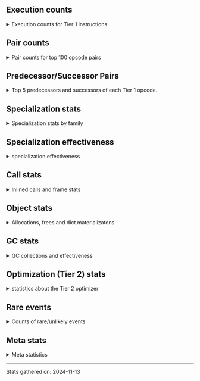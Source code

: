 ## Execution counts

<details>
<summary> Execution counts for Tier 1 instructions. </summary>


The "miss ratio" column shows the percentage of times the instruction
executed that it deoptimized. When this happens, the base unspecialized
instruction is not counted.

<table>
<thead>
<tr>
<th align="left">Name</th>
<th align="right">Base Count</th>
<th align="right">Head Count</th>
<th align="right">Change</th>
</tr>
</thead>
<tbody>
<tr>
<td align="left">JUMP_BACKWARD</td>
<td align="right">960</td>
<td align="right">3,404,800</td>
<td align="right">354,566.7%</td>
</tr>
<tr>
<td align="left">FOR_ITER_RANGE</td>
<td align="right">540</td>
<td align="right">1,212,660</td>
<td align="right">224,466.7%</td>
</tr>
<tr>
<td align="left">BINARY_SUBSCR_TUPLE_INT</td>
<td align="right">259,040</td>
<td align="right">5,878,480</td>
<td align="right">2,169.3%</td>
</tr>
<tr>
<td align="left">STORE_ATTR_INSTANCE_VALUE</td>
<td align="right">8,688,400</td>
<td align="right">90,217,700</td>
<td align="right">938.4%</td>
</tr>
<tr>
<td align="left">LOAD_FAST_LOAD_FAST</td>
<td align="right">42,354,640</td>
<td align="right">130,777,740</td>
<td align="right">208.8%</td>
</tr>
<tr>
<td align="left">FOR_ITER_LIST</td>
<td align="right">1,563,500</td>
<td align="right">4,394,080</td>
<td align="right">181.0%</td>
</tr>
<tr>
<td align="left">UNPACK_SEQUENCE_TWO_TUPLE</td>
<td align="right">923,580</td>
<td align="right">1,741,820</td>
<td align="right">88.6%</td>
</tr>
<tr>
<td align="left">POP_JUMP_IF_NONE</td>
<td align="right">17,880</td>
<td align="right">3,680</td>
<td align="right">-79.4%</td>
</tr>
<tr>
<td align="left">LOAD_CONST_IMMORTAL</td>
<td align="right">35,068,580</td>
<td align="right">62,855,640</td>
<td align="right">79.2%</td>
</tr>
<tr>
<td align="left">STORE_FAST_STORE_FAST</td>
<td align="right">1,243,560</td>
<td align="right">2,061,800</td>
<td align="right">65.8%</td>
</tr>
<tr>
<td align="left">RESUME_CHECK</td>
<td align="right">55,912,380</td>
<td align="right">85,841,440</td>
<td align="right">53.5%</td>
</tr>
<tr>
<td align="left">ENTER_EXECUTOR</td>
<td align="right">60,647,060</td>
<td align="right">31,580,880</td>
<td align="right">-47.9%</td>
</tr>
<tr>
<td align="left">LOAD_ATTR_MODULE</td>
<td align="right">820,000</td>
<td align="right">1,119,500</td>
<td align="right">36.5%</td>
</tr>
<tr>
<td align="left">BINARY_OP_ADD_FLOAT</td>
<td align="right">7,661,980</td>
<td align="right">10,424,660</td>
<td align="right">36.1%</td>
</tr>
<tr>
<td align="left">STORE_SUBSCR</td>
<td align="right">1,800,480</td>
<td align="right">2,400,560</td>
<td align="right">33.3%</td>
</tr>
<tr>
<td align="left">LOAD_SMALL_INT</td>
<td align="right">25,568,660</td>
<td align="right">33,295,120</td>
<td align="right">30.2%</td>
</tr>
<tr>
<td align="left">GET_ITER</td>
<td align="right">2,479,680</td>
<td align="right">3,117,960</td>
<td align="right">25.7%</td>
</tr>
<tr>
<td align="left">PUSH_NULL</td>
<td align="right">1,420,180</td>
<td align="right">1,719,680</td>
<td align="right">21.1%</td>
</tr>
<tr>
<td align="left">BINARY_OP_ADD_INT</td>
<td align="right">3,178,800</td>
<td align="right">3,778,740</td>
<td align="right">18.9%</td>
</tr>
<tr>
<td align="left">LOAD_CONST</td>
<td align="right">2,254,020</td>
<td align="right">2,553,800</td>
<td align="right">13.3%</td>
</tr>
<tr>
<td align="left">BUILD_TUPLE</td>
<td align="right">7,370,460</td>
<td align="right">8,288,160</td>
<td align="right">12.5%</td>
</tr>
<tr>
<td align="left">BINARY_OP</td>
<td align="right">40,033,200</td>
<td align="right">44,802,300</td>
<td align="right">11.9%</td>
</tr>
<tr>
<td align="left">BINARY_OP_MULTIPLY_INT</td>
<td align="right">6,232,560</td>
<td align="right">6,832,300</td>
<td align="right">9.6%</td>
</tr>
<tr>
<td align="left">CALL_BUILTIN_FAST_WITH_KEYWORDS</td>
<td align="right">3,612,780</td>
<td align="right">3,919,980</td>
<td align="right">8.5%</td>
</tr>
<tr>
<td align="left">LOAD_ATTR_METHOD_WITH_VALUES</td>
<td align="right">43,604,800</td>
<td align="right">46,538,760</td>
<td align="right">6.7%</td>
</tr>
<tr>
<td align="left">LOAD_GLOBAL_MODULE</td>
<td align="right">30,385,940</td>
<td align="right">32,428,800</td>
<td align="right">6.7%</td>
</tr>
<tr>
<td align="left">STORE_FAST</td>
<td align="right">43,117,320</td>
<td align="right">45,462,160</td>
<td align="right">5.4%</td>
</tr>
<tr>
<td align="left">CALL_ALLOC_AND_ENTER_INIT</td>
<td align="right">27,834,360</td>
<td align="right">29,250,000</td>
<td align="right">5.1%</td>
</tr>
<tr>
<td align="left">LOAD_GLOBAL_BUILTIN</td>
<td align="right">6,801,600</td>
<td align="right">7,114,740</td>
<td align="right">4.6%</td>
</tr>
<tr>
<td align="left">BINARY_OP_MULTIPLY_FLOAT</td>
<td align="right">46,359,720</td>
<td align="right">48,192,260</td>
<td align="right">4.0%</td>
</tr>
<tr>
<td align="left">LOAD_FAST</td>
<td align="right">269,833,220</td>
<td align="right">280,247,420</td>
<td align="right">3.9%</td>
</tr>
<tr>
<td align="left">CALL_PY_EXACT_ARGS</td>
<td align="right">55,424,900</td>
<td align="right">57,545,480</td>
<td align="right">3.8%</td>
</tr>
<tr>
<td align="left">POP_JUMP_IF_NOT_NONE</td>
<td align="right">5,886,240</td>
<td align="right">5,996,960</td>
<td align="right">1.9%</td>
</tr>
<tr>
<td align="left">COMPARE_OP_FLOAT</td>
<td align="right">859,880</td>
<td align="right">875,220</td>
<td align="right">1.8%</td>
</tr>
<tr>
<td align="left">POP_TOP</td>
<td align="right">1,526,260</td>
<td align="right">1,499,140</td>
<td align="right">-1.8%</td>
</tr>
<tr>
<td align="left">LOAD_ATTR_INSTANCE_VALUE</td>
<td align="right">191,959,080</td>
<td align="right">195,300,440</td>
<td align="right">1.7%</td>
</tr>
<tr>
<td align="left">UNARY_NEGATIVE</td>
<td align="right">1,551,060</td>
<td align="right">1,571,440</td>
<td align="right">1.3%</td>
</tr>
<tr>
<td align="left">BINARY_OP_SUBTRACT_FLOAT</td>
<td align="right">50,259,060</td>
<td align="right">50,859,000</td>
<td align="right">1.2%</td>
</tr>
<tr>
<td align="left">POP_JUMP_IF_TRUE</td>
<td align="right">2,114,060</td>
<td align="right">2,129,400</td>
<td align="right">0.7%</td>
</tr>
<tr>
<td align="left">CALL_BUILTIN_CLASS</td>
<td align="right">2,494,560</td>
<td align="right">2,500,500</td>
<td align="right">0.2%</td>
</tr>
<tr>
<td align="left">RETURN_VALUE</td>
<td align="right">174,819,360</td>
<td align="right">174,819,220</td>
<td align="right">-0.0%</td>
</tr>
<tr>
<td align="left">EXIT_INIT_CHECK</td>
<td align="right">33,388,200</td>
<td align="right">33,388,200</td>
<td align="right">0.0%</td>
</tr>
<tr>
<td align="left">POP_JUMP_IF_FALSE</td>
<td align="right">32,280,840</td>
<td align="right">32,280,840</td>
<td align="right">0.0%</td>
</tr>
<tr>
<td align="left">INTERPRETER_EXIT</td>
<td align="right">19,112,340</td>
<td align="right">19,112,340</td>
<td align="right">0.0%</td>
</tr>
<tr>
<td align="left">TO_BOOL_BOOL</td>
<td align="right">18,511,920</td>
<td align="right">18,511,920</td>
<td align="right">0.0%</td>
</tr>
<tr>
<td align="left">COMPARE_OP</td>
<td align="right">12,344,560</td>
<td align="right">12,344,560</td>
<td align="right">0.0%</td>
</tr>
<tr>
<td align="left">CALL_BUILTIN_O</td>
<td align="right">7,703,580</td>
<td align="right">7,703,580</td>
<td align="right">0.0%</td>
</tr>
<tr>
<td align="left">LIST_APPEND</td>
<td align="right">7,327,200</td>
<td align="right">7,327,200</td>
<td align="right">0.0%</td>
</tr>
<tr>
<td align="left">BINARY_OP_SUBTRACT_INT</td>
<td align="right">4,877,700</td>
<td align="right">4,877,700</td>
<td align="right">0.0%</td>
</tr>
<tr>
<td align="left">BUILD_LIST</td>
<td align="right">1,836,120</td>
<td align="right">1,836,120</td>
<td align="right">0.0%</td>
</tr>
<tr>
<td align="left">LOAD_FAST_AND_CLEAR</td>
<td align="right">1,831,800</td>
<td align="right">1,831,800</td>
<td align="right">0.0%</td>
</tr>
<tr>
<td align="left">SWAP</td>
<td align="right">1,831,800</td>
<td align="right">1,831,800</td>
<td align="right">0.0%</td>
</tr>
<tr>
<td align="left">TO_BOOL</td>
<td align="right">1,530,540</td>
<td align="right">1,530,540</td>
<td align="right">0.0%</td>
</tr>
<tr>
<td align="left">NOP</td>
<td align="right">1,511,880</td>
<td align="right">1,511,880</td>
<td align="right">0.0%</td>
</tr>
<tr>
<td align="left">COMPARE_OP_INT</td>
<td align="right">919,980</td>
<td align="right">919,980</td>
<td align="right">0.0%</td>
</tr>
<tr>
<td align="left">LOAD_ATTR</td>
<td align="right">832,680</td>
<td align="right">832,680</td>
<td align="right">0.0%</td>
</tr>
<tr>
<td align="left">LOAD_ATTR_METHOD_NO_DICT</td>
<td align="right">616,440</td>
<td align="right">616,440</td>
<td align="right">0.0%</td>
</tr>
<tr>
<td align="left">CALL_LIST_APPEND</td>
<td align="right">614,760</td>
<td align="right">614,760</td>
<td align="right">0.0%</td>
</tr>
<tr>
<td align="left">CALL_FUNCTION_EX</td>
<td align="right">600,180</td>
<td align="right">600,180</td>
<td align="right">0.0%</td>
</tr>
<tr>
<td align="left">CALL_INTRINSIC_1</td>
<td align="right">600,060</td>
<td align="right">600,060</td>
<td align="right">0.0%</td>
</tr>
<tr>
<td align="left">LIST_EXTEND</td>
<td align="right">600,060</td>
<td align="right">600,060</td>
<td align="right">0.0%</td>
</tr>
<tr>
<td align="left">UNPACK_SEQUENCE_TUPLE</td>
<td align="right">319,980</td>
<td align="right">319,980</td>
<td align="right">0.0%</td>
</tr>
<tr>
<td align="left">TO_BOOL_INT</td>
<td align="right">231,420</td>
<td align="right">231,420</td>
<td align="right">0.0%</td>
</tr>
<tr>
<td align="left">CALL_METHOD_DESCRIPTOR_FAST</td>
<td align="right">1,560</td>
<td align="right">1,560</td>
<td align="right">0.0%</td>
</tr>
<tr>
<td align="left">CALL</td>
<td align="right">860</td>
<td align="right">860</td>
<td align="right">0.0%</td>
</tr>
<tr>
<td align="left">LOAD_GLOBAL</td>
<td align="right">580</td>
<td align="right">580</td>
<td align="right">0.0%</td>
</tr>
<tr>
<td align="left">CALL_KW_NON_PY</td>
<td align="right">420</td>
<td align="right">420</td>
<td align="right">0.0%</td>
</tr>
<tr>
<td align="left">CALL_NON_PY_GENERAL</td>
<td align="right">420</td>
<td align="right">420</td>
<td align="right">0.0%</td>
</tr>
<tr>
<td align="left">STORE_ATTR</td>
<td align="right">280</td>
<td align="right">280</td>
<td align="right">0.0%</td>
</tr>
<tr>
<td align="left">EXTENDED_ARG</td>
<td align="right">180</td>
<td align="right">180</td>
<td align="right">0.0%</td>
</tr>
<tr>
<td align="left">LOAD_DEREF</td>
<td align="right">120</td>
<td align="right">120</td>
<td align="right">0.0%</td>
</tr>
<tr>
<td align="left">MAKE_FUNCTION</td>
<td align="right">60</td>
<td align="right">60</td>
<td align="right">0.0%</td>
</tr>
<tr>
<td align="left">BUILD_MAP</td>
<td align="right">60</td>
<td align="right">60</td>
<td align="right">0.0%</td>
</tr>
<tr>
<td align="left">COPY_FREE_VARS</td>
<td align="right">60</td>
<td align="right">60</td>
<td align="right">0.0%</td>
</tr>
<tr>
<td align="left">DICT_MERGE</td>
<td align="right">60</td>
<td align="right">60</td>
<td align="right">0.0%</td>
</tr>
<tr>
<td align="left">FOR_ITER</td>
<td align="right">60</td>
<td align="right">60</td>
<td align="right">0.0%</td>
</tr>
<tr>
<td align="left">IS_OP</td>
<td align="right">60</td>
<td align="right">60</td>
<td align="right">0.0%</td>
</tr>
<tr>
<td align="left">JUMP_FORWARD</td>
<td align="right">60</td>
<td align="right">60</td>
<td align="right">0.0%</td>
</tr>
<tr>
<td align="left">MAKE_CELL</td>
<td align="right">60</td>
<td align="right">60</td>
<td align="right">0.0%</td>
</tr>
<tr>
<td align="left">SET_FUNCTION_ATTRIBUTE</td>
<td align="right">60</td>
<td align="right">60</td>
<td align="right">0.0%</td>
</tr>
<tr>
<td align="left">STORE_DEREF</td>
<td align="right">60</td>
<td align="right">60</td>
<td align="right">0.0%</td>
</tr>
<tr>
<td align="left">CALL_METHOD_DESCRIPTOR_NOARGS</td>
<td align="right">60</td>
<td align="right">60</td>
<td align="right">0.0%</td>
</tr>
<tr>
<td align="left">CALL_METHOD_DESCRIPTOR_O</td>
<td align="right">60</td>
<td align="right">60</td>
<td align="right">0.0%</td>
</tr>
<tr>
<td align="left">CALL_PY_GENERAL</td>
<td align="right">60</td>
<td align="right">60</td>
<td align="right">0.0%</td>
</tr>
<tr>
<td align="left">LOAD_ATTR_CLASS</td>
<td align="right">60</td>
<td align="right">60</td>
<td align="right">0.0%</td>
</tr>
<tr>
<td align="left">TO_BOOL_NONE</td>
<td align="right">60</td>
<td align="right">60</td>
<td align="right">0.0%</td>
</tr>
<tr>
<td align="left">BINARY_SUBSCR</td>
<td align="right">20</td>
<td align="right">20</td>
<td align="right">0.0%</td>
</tr>
<tr>
<td align="left">CALL_KW</td>
<td align="right">20</td>
<td align="right">20</td>
<td align="right">0.0%</td>
</tr>
<tr>
<td align="left">UNPACK_SEQUENCE</td>
<td align="right">20</td>
<td align="right">20</td>
<td align="right">0.0%</td>
</tr>
</tbody>
</table>


</details>

## Pair counts

<details>
<summary> Pair counts for top 100 opcode pairs </summary>


Pairs of specialized operations that deoptimize and are then followed by
the corresponding unspecialized instruction are not counted as pairs.

Not included in comparative output.


</details>

## Predecessor/Successor Pairs

<details>
<summary> Top 5 predecessors and successors of each Tier 1 opcode. </summary>


This does not include the unspecialized instructions that occur after a
specialized instruction deoptimizes.

Not included in comparative output.


</details>

## Specialization stats

<details>
<summary> Specialization stats by family </summary>

### BINARY_OP

<details>
<summary> specialization stats for BINARY_OP family </summary>

<table>
<thead>
<tr>
<th align="left">Kind</th>
<th align="right">Base Count</th>
<th align="right">Base Ratio</th>
<th align="right">Head Count</th>
<th align="right">Head Ratio</th>
<th align="right">Change</th>
</tr>
</thead>
<tbody>
<tr>
<td align="left">
deferred
<details>
<summary>ⓘ</summary>

Lists the number of "deferred" (i.e. not specialized) instructions executed.
</details>
</td>
<td align="right">39,375,180</td>
<td align="right">13.0%</td>
<td align="right">44,124,620</td>
<td align="right">14.4%</td>
<td align="right">12.1%</td>
</tr>
<tr>
<td align="left">
miss
<details>
<summary>ⓘ</summary>

Specialized instructions that deopt.
</details>
</td>
<td align="right">21,870,520</td>
<td align="right">7.2%</td>
<td align="right">22,811,180</td>
<td align="right">7.5%</td>
<td align="right">4.3%</td>
</tr>
<tr>
<td align="left">
hit
<details>
<summary>ⓘ</summary>

Specialized instructions that complete.
</details>
</td>
<td align="right">241,900,760</td>
<td align="right">79.6%</td>
<td align="right">238,312,820</td>
<td align="right">77.9%</td>
<td align="right">-1.5%</td>
</tr>
</tbody>
</table>

<table>
<thead>
<tr>
<th align="left">Success</th>
<th align="right">Base Count</th>
<th align="right">Base Ratio</th>
<th align="right">Head Count</th>
<th align="right">Head Ratio</th>
<th align="right">Change</th>
</tr>
</thead>
<tbody>
<tr>
<td align="left">Failure</td>
<td align="right">657,860</td>
<td align="right">100.0%</td>
<td align="right">677,520</td>
<td align="right">100.0%</td>
<td align="right">3.0%</td>
</tr>
<tr>
<td align="left">Success</td>
<td align="right">0</td>
<td align="right">0.0%</td>
<td align="right">0</td>
<td align="right">0.0%</td>
<td align="right"></td>
</tr>
</tbody>
</table>

<table>
<thead>
<tr>
<th align="left">Failure kind</th>
<th align="right">Base Count</th>
<th align="right">Base Ratio</th>
<th align="right">Head Count</th>
<th align="right">Head Ratio</th>
<th align="right">Change</th>
</tr>
</thead>
<tbody>
<tr>
<td align="left">add different types</td>
<td align="right">31,480</td>
<td align="right">4.8%</td>
<td align="right">47,980</td>
<td align="right">7.1%</td>
<td align="right">52.4%</td>
</tr>
<tr>
<td align="left">subtract other</td>
<td align="right">1,600</td>
<td align="right">0.2%</td>
<td align="right">1,840</td>
<td align="right">0.3%</td>
<td align="right">15.0%</td>
</tr>
<tr>
<td align="left">multiply different types</td>
<td align="right">45,900</td>
<td align="right">7.0%</td>
<td align="right">48,820</td>
<td align="right">7.2%</td>
<td align="right">6.4%</td>
</tr>
<tr>
<td align="left">subtract different types</td>
<td align="right">576,380</td>
<td align="right">87.6%</td>
<td align="right">576,380</td>
<td align="right">85.1%</td>
<td align="right">0.0%</td>
</tr>
<tr>
<td align="left">true divide float</td>
<td align="right">1,640</td>
<td align="right">0.2%</td>
<td align="right">1,640</td>
<td align="right">0.2%</td>
<td align="right">0.0%</td>
</tr>
<tr>
<td align="left">true divide different types</td>
<td align="right">520</td>
<td align="right">0.1%</td>
<td align="right">520</td>
<td align="right">0.1%</td>
<td align="right">0.0%</td>
</tr>
<tr>
<td align="left">add other</td>
<td align="right">280</td>
<td align="right">0.0%</td>
<td align="right">280</td>
<td align="right">0.0%</td>
<td align="right">0.0%</td>
</tr>
<tr>
<td align="left">remainder</td>
<td align="right">60</td>
<td align="right">0.0%</td>
<td align="right">60</td>
<td align="right">0.0%</td>
<td align="right">0.0%</td>
</tr>
</tbody>
</table>


</details>

### BINARY_SUBSCR

<details>
<summary> specialization stats for BINARY_SUBSCR family </summary>

<table>
<thead>
<tr>
<th align="left">Kind</th>
<th align="right">Base Count</th>
<th align="right">Base Ratio</th>
<th align="right">Head Count</th>
<th align="right">Head Ratio</th>
<th align="right">Change</th>
</tr>
</thead>
<tbody>
<tr>
<td align="left">
hit
<details>
<summary>ⓘ</summary>

Specialized instructions that complete.
</details>
</td>
<td align="right">13,105,260</td>
<td align="right">100.0%</td>
<td align="right">13,105,260</td>
<td align="right">100.0%</td>
<td align="right">0.0%</td>
</tr>
</tbody>
</table>

<table>
<thead>
<tr>
<th align="left">Success</th>
<th align="right">Base Count</th>
<th align="right">Base Ratio</th>
<th align="right">Head Count</th>
<th align="right">Head Ratio</th>
<th align="right">Change</th>
</tr>
</thead>
<tbody>
<tr>
<td align="left">Success</td>
<td align="right">20</td>
<td align="right">100.0%</td>
<td align="right">20</td>
<td align="right">100.0%</td>
<td align="right">0.0%</td>
</tr>
<tr>
<td align="left">Failure</td>
<td align="right">0</td>
<td align="right">0.0%</td>
<td align="right">0</td>
<td align="right">0.0%</td>
<td align="right"></td>
</tr>
</tbody>
</table>


</details>

### CALL

<details>
<summary> specialization stats for CALL family </summary>

<table>
<thead>
<tr>
<th align="left">Kind</th>
<th align="right">Base Count</th>
<th align="right">Base Ratio</th>
<th align="right">Head Count</th>
<th align="right">Head Ratio</th>
<th align="right">Change</th>
</tr>
</thead>
<tbody>
<tr>
<td align="left">
miss
<details>
<summary>ⓘ</summary>

Specialized instructions that deopt.
</details>
</td>
<td align="right">1,277,560</td>
<td align="right">0.8%</td>
<td align="right">1,277,580</td>
<td align="right">0.8%</td>
<td align="right">0.0%</td>
</tr>
<tr>
<td align="left">
hit
<details>
<summary>ⓘ</summary>

Specialized instructions that complete.
</details>
</td>
<td align="right">166,397,420</td>
<td align="right">99.2%</td>
<td align="right">166,397,400</td>
<td align="right">99.2%</td>
<td align="right">-0.0%</td>
</tr>
</tbody>
</table>

<table>
<thead>
<tr>
<th align="left">Success</th>
<th align="right">Base Count</th>
<th align="right">Base Ratio</th>
<th align="right">Head Count</th>
<th align="right">Head Ratio</th>
<th align="right">Change</th>
</tr>
</thead>
<tbody>
<tr>
<td align="left">Success</td>
<td align="right">25,000</td>
<td align="right">100.0%</td>
<td align="right">25,000</td>
<td align="right">100.0%</td>
<td align="right">0.0%</td>
</tr>
<tr>
<td align="left">Failure</td>
<td align="right">0</td>
<td align="right">0.0%</td>
<td align="right">0</td>
<td align="right">0.0%</td>
<td align="right"></td>
</tr>
</tbody>
</table>

<table>
<thead>
<tr>
<th align="left">Failure kind</th>
<th align="right">Base Count</th>
<th align="right">Base Ratio</th>
<th align="right">Head Count</th>
<th align="right">Head Ratio</th>
<th align="right">Change</th>
</tr>
</thead>
<tbody>
<tr>
<td align="left">init not simple</td>
<td align="right">20</td>
<td align="right">20 / 0 !!</td>
<td align="right">20</td>
<td align="right">20 / 0 !!</td>
<td align="right">0.0%</td>
</tr>
</tbody>
</table>


</details>

### CALL_KW

<details>
<summary> specialization stats for CALL_KW family </summary>


</details>

### COMPARE_OP

<details>
<summary> specialization stats for COMPARE_OP family </summary>

<table>
<thead>
<tr>
<th align="left">Kind</th>
<th align="right">Base Count</th>
<th align="right">Base Ratio</th>
<th align="right">Head Count</th>
<th align="right">Head Ratio</th>
<th align="right">Change</th>
</tr>
</thead>
<tbody>
<tr>
<td align="left">
deferred
<details>
<summary>ⓘ</summary>

Lists the number of "deferred" (i.e. not specialized) instructions executed.
</details>
</td>
<td align="right">12,341,520</td>
<td align="right">81.0%</td>
<td align="right">12,341,520</td>
<td align="right">81.0%</td>
<td align="right">0.0%</td>
</tr>
<tr>
<td align="left">
hit
<details>
<summary>ⓘ</summary>

Specialized instructions that complete.
</details>
</td>
<td align="right">2,884,440</td>
<td align="right">18.9%</td>
<td align="right">2,884,440</td>
<td align="right">18.9%</td>
<td align="right">0.0%</td>
</tr>
</tbody>
</table>

<table>
<thead>
<tr>
<th align="left">Success</th>
<th align="right">Base Count</th>
<th align="right">Base Ratio</th>
<th align="right">Head Count</th>
<th align="right">Head Ratio</th>
<th align="right">Change</th>
</tr>
</thead>
<tbody>
<tr>
<td align="left">Success</td>
<td align="right">0</td>
<td align="right">0.0%</td>
<td align="right">0</td>
<td align="right">0.0%</td>
<td align="right"></td>
</tr>
<tr>
<td align="left">Failure</td>
<td align="right">3,040</td>
<td align="right">100.0%</td>
<td align="right">3,040</td>
<td align="right">100.0%</td>
<td align="right">0.0%</td>
</tr>
</tbody>
</table>

<table>
<thead>
<tr>
<th align="left">Failure kind</th>
<th align="right">Base Count</th>
<th align="right">Base Ratio</th>
<th align="right">Head Count</th>
<th align="right">Head Ratio</th>
<th align="right">Change</th>
</tr>
</thead>
<tbody>
<tr>
<td align="left">float long</td>
<td align="right">3,040</td>
<td align="right">100.0%</td>
<td align="right">3,040</td>
<td align="right">100.0%</td>
<td align="right">0.0%</td>
</tr>
</tbody>
</table>


</details>

### FOR_ITER

<details>
<summary> specialization stats for FOR_ITER family </summary>

<table>
<thead>
<tr>
<th align="left">Kind</th>
<th align="right">Base Count</th>
<th align="right">Base Ratio</th>
<th align="right">Head Count</th>
<th align="right">Head Ratio</th>
<th align="right">Change</th>
</tr>
</thead>
<tbody>
<tr>
<td align="left">
hit
<details>
<summary>ⓘ</summary>

Specialized instructions that complete.
</details>
</td>
<td align="right">1,564,040</td>
<td align="right">100.0%</td>
<td align="right">5,606,740</td>
<td align="right">100.0%</td>
<td align="right">258.5%</td>
</tr>
<tr>
<td align="left">
deferred
<details>
<summary>ⓘ</summary>

Lists the number of "deferred" (i.e. not specialized) instructions executed.
</details>
</td>
<td align="right">60</td>
<td align="right">0.0%</td>
<td align="right">60</td>
<td align="right">0.0%</td>
<td align="right">0.0%</td>
</tr>
</tbody>
</table>


</details>

### LOAD_ATTR

<details>
<summary> specialization stats for LOAD_ATTR family </summary>

<table>
<thead>
<tr>
<th align="left">Kind</th>
<th align="right">Base Count</th>
<th align="right">Base Ratio</th>
<th align="right">Head Count</th>
<th align="right">Head Ratio</th>
<th align="right">Change</th>
</tr>
</thead>
<tbody>
<tr>
<td align="left">
miss
<details>
<summary>ⓘ</summary>

Specialized instructions that deopt.
</details>
</td>
<td align="right">778,380</td>
<td align="right">0.2%</td>
<td align="right">882,400</td>
<td align="right">0.2%</td>
<td align="right">13.4%</td>
</tr>
<tr>
<td align="left">
hit
<details>
<summary>ⓘ</summary>

Specialized instructions that complete.
</details>
</td>
<td align="right">510,677,540</td>
<td align="right">99.7%</td>
<td align="right">510,874,980</td>
<td align="right">99.7%</td>
<td align="right">0.0%</td>
</tr>
<tr>
<td align="left">
deferred
<details>
<summary>ⓘ</summary>

Lists the number of "deferred" (i.e. not specialized) instructions executed.
</details>
</td>
<td align="right">831,660</td>
<td align="right">0.2%</td>
<td align="right">831,660</td>
<td align="right">0.2%</td>
<td align="right">0.0%</td>
</tr>
</tbody>
</table>

<table>
<thead>
<tr>
<th align="left">Success</th>
<th align="right">Base Count</th>
<th align="right">Base Ratio</th>
<th align="right">Head Count</th>
<th align="right">Head Ratio</th>
<th align="right">Change</th>
</tr>
</thead>
<tbody>
<tr>
<td align="left">Success</td>
<td align="right">15,420</td>
<td align="right">98.2%</td>
<td align="right">17,380</td>
<td align="right">98.4%</td>
<td align="right">12.7%</td>
</tr>
<tr>
<td align="left">Failure</td>
<td align="right">280</td>
<td align="right">1.8%</td>
<td align="right">280</td>
<td align="right">1.6%</td>
<td align="right">0.0%</td>
</tr>
</tbody>
</table>

<table>
<thead>
<tr>
<th align="left">Failure kind</th>
<th align="right">Base Count</th>
<th align="right">Base Ratio</th>
<th align="right">Head Count</th>
<th align="right">Head Ratio</th>
<th align="right">Change</th>
</tr>
</thead>
<tbody>
<tr>
<td align="left">method</td>
<td align="right">140</td>
<td align="right">50.0%</td>
<td align="right">140</td>
<td align="right">50.0%</td>
<td align="right">0.0%</td>
</tr>
<tr>
<td align="left">mutable class</td>
<td align="right">120</td>
<td align="right">42.9%</td>
<td align="right">120</td>
<td align="right">42.9%</td>
<td align="right">0.0%</td>
</tr>
</tbody>
</table>


</details>

### LOAD_GLOBAL

<details>
<summary> specialization stats for LOAD_GLOBAL family </summary>

<table>
<thead>
<tr>
<th align="left">Kind</th>
<th align="right">Base Count</th>
<th align="right">Base Ratio</th>
<th align="right">Head Count</th>
<th align="right">Head Ratio</th>
<th align="right">Change</th>
</tr>
</thead>
<tbody>
<tr>
<td align="left">
hit
<details>
<summary>ⓘ</summary>

Specialized instructions that complete.
</details>
</td>
<td align="right">37,187,540</td>
<td align="right">100.0%</td>
<td align="right">39,543,540</td>
<td align="right">100.0%</td>
<td align="right">6.3%</td>
</tr>
</tbody>
</table>

<table>
<thead>
<tr>
<th align="left">Success</th>
<th align="right">Base Count</th>
<th align="right">Base Ratio</th>
<th align="right">Head Count</th>
<th align="right">Head Ratio</th>
<th align="right">Change</th>
</tr>
</thead>
<tbody>
<tr>
<td align="left">Success</td>
<td align="right">580</td>
<td align="right">100.0%</td>
<td align="right">580</td>
<td align="right">100.0%</td>
<td align="right">0.0%</td>
</tr>
<tr>
<td align="left">Failure</td>
<td align="right">0</td>
<td align="right">0.0%</td>
<td align="right">0</td>
<td align="right">0.0%</td>
<td align="right"></td>
</tr>
</tbody>
</table>


</details>

### STORE_ATTR

<details>
<summary> specialization stats for STORE_ATTR family </summary>

<table>
<thead>
<tr>
<th align="left">Kind</th>
<th align="right">Base Count</th>
<th align="right">Base Ratio</th>
<th align="right">Head Count</th>
<th align="right">Head Ratio</th>
<th align="right">Change</th>
</tr>
</thead>
<tbody>
<tr>
<td align="left">
hit
<details>
<summary>ⓘ</summary>

Specialized instructions that complete.
</details>
</td>
<td align="right">96,107,640</td>
<td align="right">100.0%</td>
<td align="right">96,107,640</td>
<td align="right">100.0%</td>
<td align="right">0.0%</td>
</tr>
<tr>
<td align="left">
miss
<details>
<summary>ⓘ</summary>

Specialized instructions that deopt.
</details>
</td>
<td align="right">240</td>
<td align="right">0.0%</td>
<td align="right">240</td>
<td align="right">0.0%</td>
<td align="right">0.0%</td>
</tr>
</tbody>
</table>

<table>
<thead>
<tr>
<th align="left">Success</th>
<th align="right">Base Count</th>
<th align="right">Base Ratio</th>
<th align="right">Head Count</th>
<th align="right">Head Ratio</th>
<th align="right">Change</th>
</tr>
</thead>
<tbody>
<tr>
<td align="left">Success</td>
<td align="right">280</td>
<td align="right">100.0%</td>
<td align="right">280</td>
<td align="right">100.0%</td>
<td align="right">0.0%</td>
</tr>
<tr>
<td align="left">Failure</td>
<td align="right">0</td>
<td align="right">0.0%</td>
<td align="right">0</td>
<td align="right">0.0%</td>
<td align="right"></td>
</tr>
</tbody>
</table>


</details>

### STORE_SUBSCR

<details>
<summary> specialization stats for STORE_SUBSCR family </summary>

<table>
<thead>
<tr>
<th align="left">Kind</th>
<th align="right">Base Count</th>
<th align="right">Base Ratio</th>
<th align="right">Head Count</th>
<th align="right">Head Ratio</th>
<th align="right">Change</th>
</tr>
</thead>
<tbody>
<tr>
<td align="left">
deferred
<details>
<summary>ⓘ</summary>

Lists the number of "deferred" (i.e. not specialized) instructions executed.
</details>
</td>
<td align="right">1,800,060</td>
<td align="right">100.0%</td>
<td align="right">2,400,000</td>
<td align="right">100.0%</td>
<td align="right">33.3%</td>
</tr>
</tbody>
</table>

<table>
<thead>
<tr>
<th align="left">Success</th>
<th align="right">Base Count</th>
<th align="right">Base Ratio</th>
<th align="right">Head Count</th>
<th align="right">Head Ratio</th>
<th align="right">Change</th>
</tr>
</thead>
<tbody>
<tr>
<td align="left">Failure</td>
<td align="right">420</td>
<td align="right">100.0%</td>
<td align="right">560</td>
<td align="right">100.0%</td>
<td align="right">33.3%</td>
</tr>
<tr>
<td align="left">Success</td>
<td align="right">0</td>
<td align="right">0.0%</td>
<td align="right">0</td>
<td align="right">0.0%</td>
<td align="right"></td>
</tr>
</tbody>
</table>

<table>
<thead>
<tr>
<th align="left">Failure kind</th>
<th align="right">Base Count</th>
<th align="right">Base Ratio</th>
<th align="right">Head Count</th>
<th align="right">Head Ratio</th>
<th align="right">Change</th>
</tr>
</thead>
<tbody>
<tr>
<td align="left">array int</td>
<td align="right">420</td>
<td align="right">100.0%</td>
<td align="right">560</td>
<td align="right">100.0%</td>
<td align="right">33.3%</td>
</tr>
</tbody>
</table>


</details>

### TO_BOOL

<details>
<summary> specialization stats for TO_BOOL family </summary>

<table>
<thead>
<tr>
<th align="left">Kind</th>
<th align="right">Base Count</th>
<th align="right">Base Ratio</th>
<th align="right">Head Count</th>
<th align="right">Head Ratio</th>
<th align="right">Change</th>
</tr>
</thead>
<tbody>
<tr>
<td align="left">
deferred
<details>
<summary>ⓘ</summary>

Lists the number of "deferred" (i.e. not specialized) instructions executed.
</details>
</td>
<td align="right">1,530,120</td>
<td align="right">7.5%</td>
<td align="right">1,530,120</td>
<td align="right">7.5%</td>
<td align="right">0.0%</td>
</tr>
<tr>
<td align="left">
hit
<details>
<summary>ⓘ</summary>

Specialized instructions that complete.
</details>
</td>
<td align="right">18,743,400</td>
<td align="right">92.5%</td>
<td align="right">18,743,400</td>
<td align="right">92.5%</td>
<td align="right">0.0%</td>
</tr>
</tbody>
</table>

<table>
<thead>
<tr>
<th align="left">Success</th>
<th align="right">Base Count</th>
<th align="right">Base Ratio</th>
<th align="right">Head Count</th>
<th align="right">Head Ratio</th>
<th align="right">Change</th>
</tr>
</thead>
<tbody>
<tr>
<td align="left">Success</td>
<td align="right">40</td>
<td align="right">9.5%</td>
<td align="right">40</td>
<td align="right">9.5%</td>
<td align="right">0.0%</td>
</tr>
<tr>
<td align="left">Failure</td>
<td align="right">380</td>
<td align="right">90.5%</td>
<td align="right">380</td>
<td align="right">90.5%</td>
<td align="right">0.0%</td>
</tr>
</tbody>
</table>

<table>
<thead>
<tr>
<th align="left">Failure kind</th>
<th align="right">Base Count</th>
<th align="right">Base Ratio</th>
<th align="right">Head Count</th>
<th align="right">Head Ratio</th>
<th align="right">Change</th>
</tr>
</thead>
<tbody>
<tr>
<td align="left">float</td>
<td align="right">360</td>
<td align="right">94.7%</td>
<td align="right">360</td>
<td align="right">94.7%</td>
<td align="right">0.0%</td>
</tr>
<tr>
<td align="left">sequence</td>
<td align="right">20</td>
<td align="right">5.3%</td>
<td align="right">20</td>
<td align="right">5.3%</td>
<td align="right">0.0%</td>
</tr>
</tbody>
</table>


</details>

### UNPACK_SEQUENCE

<details>
<summary> specialization stats for UNPACK_SEQUENCE family </summary>

<table>
<thead>
<tr>
<th align="left">Kind</th>
<th align="right">Base Count</th>
<th align="right">Base Ratio</th>
<th align="right">Head Count</th>
<th align="right">Head Ratio</th>
<th align="right">Change</th>
</tr>
</thead>
<tbody>
<tr>
<td align="left">
hit
<details>
<summary>ⓘ</summary>

Specialized instructions that complete.
</details>
</td>
<td align="right">12,617,520</td>
<td align="right">100.0%</td>
<td align="right">12,617,520</td>
<td align="right">100.0%</td>
<td align="right">0.0%</td>
</tr>
</tbody>
</table>

<table>
<thead>
<tr>
<th align="left">Success</th>
<th align="right">Base Count</th>
<th align="right">Base Ratio</th>
<th align="right">Head Count</th>
<th align="right">Head Ratio</th>
<th align="right">Change</th>
</tr>
</thead>
<tbody>
<tr>
<td align="left">Success</td>
<td align="right">20</td>
<td align="right">100.0%</td>
<td align="right">20</td>
<td align="right">100.0%</td>
<td align="right">0.0%</td>
</tr>
<tr>
<td align="left">Failure</td>
<td align="right">0</td>
<td align="right">0.0%</td>
<td align="right">0</td>
<td align="right">0.0%</td>
<td align="right"></td>
</tr>
</tbody>
</table>


</details>


</details>

## Specialization effectiveness

<details>
<summary> specialization effectiveness </summary>


All entries are execution counts. Should add up to the total number of
Tier 1 instructions executed.

<table>
<thead>
<tr>
<th align="left">Instructions</th>
<th align="right">Base Count</th>
<th align="right">Base Ratio</th>
<th align="right">Head Count</th>
<th align="right">Head Ratio</th>
<th align="right">Change</th>
</tr>
</thead>
<tbody>
<tr>
<td align="left">
Specialized hits
<details>
<summary>ⓘ</summary>

Specialized instructions, e.g. `LOAD_ATTR_MODULE` that complete.
</details>
</td>
<td align="right">589,777,100</td>
<td align="right">41.7%</td>
<td align="right">757,648,780</td>
<td align="right">45.3%</td>
<td align="right">28.5%</td>
</tr>
<tr>
<td align="left">
Basic
<details>
<summary>ⓘ</summary>

Instructions that are not and cannot be specialized, e.g. `LOAD_FAST`.
</details>
</td>
<td align="right">743,125,940</td>
<td align="right">52.6%</td>
<td align="right">829,450,680</td>
<td align="right">49.5%</td>
<td align="right">11.6%</td>
</tr>
<tr>
<td align="left">
Not specialized
<details>
<summary>ⓘ</summary>

Instructions that could be specialized but aren't, e.g. `LOAD_ATTR`, `BINARY_SLICE`.
</details>
</td>
<td align="right">56,543,300</td>
<td align="right">4.0%</td>
<td align="right">61,912,480</td>
<td align="right">3.7%</td>
<td align="right">9.5%</td>
</tr>
<tr>
<td align="left">
Specialized misses
<details>
<summary>ⓘ</summary>

Specialized instructions, e.g. `LOAD_ATTR_MODULE` that deopt.
</details>
</td>
<td align="right">23,927,420</td>
<td align="right">1.7%</td>
<td align="right">24,971,900</td>
<td align="right">1.5%</td>
<td align="right">4.4%</td>
</tr>
</tbody>
</table>

### Deferred by instruction

<details>
<summary> Breakdown of deferred (not specialized) instruction counts by family </summary>

<table>
<thead>
<tr>
<th align="left">Name</th>
<th align="right">Base Count</th>
<th align="right">Base Ratio</th>
<th align="right">Head Count</th>
<th align="right">Head Ratio</th>
<th align="right">Change</th>
</tr>
</thead>
<tbody>
<tr>
<td align="left">STORE_SUBSCR</td>
<td align="right">1,800,060</td>
<td align="right">3.2%</td>
<td align="right">2,400,000</td>
<td align="right">3.9%</td>
<td align="right">33.3%</td>
</tr>
<tr>
<td align="left">BINARY_OP</td>
<td align="right">39,375,180</td>
<td align="right">70.5%</td>
<td align="right">44,124,620</td>
<td align="right">72.1%</td>
<td align="right">12.1%</td>
</tr>
<tr>
<td align="left">COMPARE_OP</td>
<td align="right">12,341,520</td>
<td align="right">22.1%</td>
<td align="right">12,341,520</td>
<td align="right">20.2%</td>
<td align="right">0.0%</td>
</tr>
<tr>
<td align="left">TO_BOOL</td>
<td align="right">1,530,120</td>
<td align="right">2.7%</td>
<td align="right">1,530,120</td>
<td align="right">2.5%</td>
<td align="right">0.0%</td>
</tr>
<tr>
<td align="left">LOAD_ATTR</td>
<td align="right">831,660</td>
<td align="right">1.5%</td>
<td align="right">831,660</td>
<td align="right">1.4%</td>
<td align="right">0.0%</td>
</tr>
<tr>
<td align="left">FOR_ITER</td>
<td align="right">60</td>
<td align="right">0.0%</td>
<td align="right">60</td>
<td align="right">0.0%</td>
<td align="right">0.0%</td>
</tr>
<tr>
<td align="left">BINARY_SLICE</td>
<td align="right">0</td>
<td align="right">0.0%</td>
<td align="right">0</td>
<td align="right">0.0%</td>
<td align="right"></td>
</tr>
<tr>
<td align="left">STORE_SLICE</td>
<td align="right">0</td>
<td align="right">0.0%</td>
<td align="right">0</td>
<td align="right">0.0%</td>
<td align="right"></td>
</tr>
<tr>
<td align="left">CACHE</td>
<td align="right">0</td>
<td align="right">0.0%</td>
<td align="right">0</td>
<td align="right">0.0%</td>
<td align="right"></td>
</tr>
<tr>
<td align="left">BINARY_SUBSCR</td>
<td align="right">0</td>
<td align="right">0.0%</td>
<td align="right">0</td>
<td align="right">0.0%</td>
<td align="right"></td>
</tr>
</tbody>
</table>


</details>

### Misses by instruction

<details>
<summary> Breakdown of misses (specialized deopts) instruction counts by family </summary>

<table>
<thead>
<tr>
<th align="left">Name</th>
<th align="right">Base Count</th>
<th align="right">Base Ratio</th>
<th align="right">Head Count</th>
<th align="right">Head Ratio</th>
<th align="right">Change</th>
</tr>
</thead>
<tbody>
<tr>
<td align="left">BINARY_OP_ADD_FLOAT</td>
<td align="right">1,522,120</td>
<td align="right">6.4%</td>
<td align="right">2,440,720</td>
<td align="right">9.8%</td>
<td align="right">60.4%</td>
</tr>
<tr>
<td align="left">RESUME</td>
<td align="right">720</td>
<td align="right">0.0%</td>
<td align="right">500</td>
<td align="right">0.0%</td>
<td align="right">-30.6%</td>
</tr>
<tr>
<td align="left">RESUME_CHECK</td>
<td align="right">720</td>
<td align="right">0.0%</td>
<td align="right">500</td>
<td align="right">0.0%</td>
<td align="right">-30.6%</td>
</tr>
<tr>
<td align="left">LOAD_ATTR_INSTANCE_VALUE</td>
<td align="right">486,880</td>
<td align="right">2.0%</td>
<td align="right">572,520</td>
<td align="right">2.3%</td>
<td align="right">17.6%</td>
</tr>
<tr>
<td align="left">LOAD_ATTR_METHOD_WITH_VALUES</td>
<td align="right">291,500</td>
<td align="right">1.2%</td>
<td align="right">309,880</td>
<td align="right">1.2%</td>
<td align="right">6.3%</td>
</tr>
<tr>
<td align="left">BINARY_OP_MULTIPLY_FLOAT</td>
<td align="right">2,308,980</td>
<td align="right">9.6%</td>
<td align="right">2,331,240</td>
<td align="right">9.3%</td>
<td align="right">1.0%</td>
</tr>
<tr>
<td align="left">BINARY_OP_MULTIPLY_INT</td>
<td align="right">2,596,780</td>
<td align="right">10.9%</td>
<td align="right">2,596,580</td>
<td align="right">10.4%</td>
<td align="right">-0.0%</td>
</tr>
<tr>
<td align="left">CALL_PY_EXACT_ARGS</td>
<td align="right">1,277,560</td>
<td align="right">5.3%</td>
<td align="right">1,277,580</td>
<td align="right">5.1%</td>
<td align="right">0.0%</td>
</tr>
<tr>
<td align="left">BINARY_OP_SUBTRACT_FLOAT</td>
<td align="right">15,092,840</td>
<td align="right">63.1%</td>
<td align="right">15,092,840</td>
<td align="right">60.4%</td>
<td align="right">0.0%</td>
</tr>
<tr>
<td align="left">BINARY_OP_SUBTRACT_INT</td>
<td align="right">349,800</td>
<td align="right">1.5%</td>
<td align="right">349,800</td>
<td align="right">1.4%</td>
<td align="right">0.0%</td>
</tr>
</tbody>
</table>


</details>


</details>

## Call stats

<details>
<summary> Inlined calls and frame stats </summary>


This shows what fraction of calls to Python functions are inlined (i.e.
not having a call at the C level) and for those that are not, where the
call comes from.  The various categories overlap.

Also includes the count of frame objects created.

<table>
<thead>
<tr>
<th align="left"></th>
<th align="right">Base Count</th>
<th align="right">Base Ratio</th>
<th align="right">Head Count</th>
<th align="right">Head Ratio</th>
<th align="right">Change</th>
</tr>
</thead>
<tbody>
<tr>
<td align="left">Calls to PyEval_EvalDefault</td>
<td align="right">19,112,400</td>
<td align="right">11.1%</td>
<td align="right">19,112,400</td>
<td align="right">11.1%</td>
<td align="right">0.0%</td>
</tr>
<tr>
<td align="left">Calls to Python functions inlined</td>
<td align="right">152,910,540</td>
<td align="right">88.9%</td>
<td align="right">152,910,540</td>
<td align="right">88.9%</td>
<td align="right">0.0%</td>
</tr>
<tr>
<td align="left">Calls via PyEval_EvalFrame (total)</td>
<td align="right">19,112,400</td>
<td align="right">11.1%</td>
<td align="right">19,112,400</td>
<td align="right">11.1%</td>
<td align="right">0.0%</td>
</tr>
<tr>
<td align="left">Calls via PyEval_EvalFrame (vector)</td>
<td align="right">19,112,400</td>
<td align="right">11.1%</td>
<td align="right">19,112,400</td>
<td align="right">11.1%</td>
<td align="right">0.0%</td>
</tr>
<tr>
<td align="left">Calls via PyEval_EvalFrame (generator)</td>
<td align="right">0</td>
<td align="right">0.0%</td>
<td align="right">0</td>
<td align="right">0.0%</td>
<td align="right"></td>
</tr>
<tr>
<td align="left">Calls via PyEval_EvalFrame (legacy)</td>
<td align="right">0</td>
<td align="right">0.0%</td>
<td align="right">0</td>
<td align="right">0.0%</td>
<td align="right"></td>
</tr>
<tr>
<td align="left">Calls via PyEval_EvalFrame (function vectorcall)</td>
<td align="right">19,112,400</td>
<td align="right">11.1%</td>
<td align="right">19,112,400</td>
<td align="right">11.1%</td>
<td align="right">0.0%</td>
</tr>
<tr>
<td align="left">Calls via PyEval_EvalFrame (build class)</td>
<td align="right">0</td>
<td align="right">0.0%</td>
<td align="right">0</td>
<td align="right">0.0%</td>
<td align="right"></td>
</tr>
<tr>
<td align="left">Calls via PyEval_EvalFrame (slot)</td>
<td align="right">18,511,860</td>
<td align="right">10.8%</td>
<td align="right">18,511,860</td>
<td align="right">10.8%</td>
<td align="right">0.0%</td>
</tr>
<tr>
<td align="left">Calls via PyEval_EvalFrame (function ex)</td>
<td align="right">120</td>
<td align="right">0.0%</td>
<td align="right">120</td>
<td align="right">0.0%</td>
<td align="right">0.0%</td>
</tr>
<tr>
<td align="left">Calls via PyEval_EvalFrame (api)</td>
<td align="right">0</td>
<td align="right">0.0%</td>
<td align="right">0</td>
<td align="right">0.0%</td>
<td align="right"></td>
</tr>
<tr>
<td align="left">Calls via PyEval_EvalFrame (method)</td>
<td align="right">0</td>
<td align="right">0.0%</td>
<td align="right">0</td>
<td align="right">0.0%</td>
<td align="right"></td>
</tr>
<tr>
<td align="left">Frame objects created</td>
<td align="right">0</td>
<td align="right">0.0%</td>
<td align="right">0</td>
<td align="right">0.0%</td>
<td align="right"></td>
</tr>
<tr>
<td align="left">Frames pushed</td>
<td align="right">205,411,140</td>
<td align="right">119.4%</td>
<td align="right">205,411,140</td>
<td align="right">119.4%</td>
<td align="right">0.0%</td>
</tr>
</tbody>
</table>


</details>

## Object stats

<details>
<summary> Allocations, frees and dict materializatons </summary>


Below, "allocations" means "allocations that are not from a freelist".
Total allocations = "Allocations from freelist" + "Allocations".

"Inline values" is the number of values arrays inlined into objects.

The cache hit/miss numbers are for the MRO cache, split into dunder and
other names.

<table>
<thead>
<tr>
<th align="left"></th>
<th align="right">Base Count</th>
<th align="right">Base Ratio</th>
<th align="right">Head Count</th>
<th align="right">Head Ratio</th>
<th align="right">Change</th>
</tr>
</thead>
<tbody>
<tr>
<td align="left">Method cache collisions</td>
<td align="right">168</td>
<td align="right"></td>
<td align="right">9,693</td>
<td align="right"></td>
<td align="right">5,669.6%</td>
</tr>
<tr>
<td align="left">Method cache misses</td>
<td align="right">95</td>
<td align="right"></td>
<td align="right">4,875</td>
<td align="right"></td>
<td align="right">5,031.6%</td>
</tr>
<tr>
<td align="left">Method cache dunder misses</td>
<td align="right">101</td>
<td align="right"></td>
<td align="right">4,865</td>
<td align="right"></td>
<td align="right">4,716.8%</td>
</tr>
<tr>
<td align="left">Allocations to 4 kbytes</td>
<td align="right">1,280</td>
<td align="right">0.0%</td>
<td align="right">760</td>
<td align="right">0.0%</td>
<td align="right">-40.6%</td>
</tr>
<tr>
<td align="left">Immortal decrefs</td>
<td align="right">160,065,796</td>
<td align="right">6.2%</td>
<td align="right">118,719,016</td>
<td align="right">4.8%</td>
<td align="right">-25.8%</td>
</tr>
<tr>
<td align="left">Mortal increfs</td>
<td align="right">1,116,614,733</td>
<td align="right">52.6%</td>
<td align="right">876,022,334</td>
<td align="right">42.5%</td>
<td align="right">-21.5%</td>
</tr>
<tr>
<td align="left">Interpreter mortal increfs</td>
<td align="right">860,388,180</td>
<td align="right">40.5%</td>
<td align="right">1,036,528,820</td>
<td align="right">50.3%</td>
<td align="right">20.5%</td>
</tr>
<tr>
<td align="left">Mortal decrefs</td>
<td align="right">1,089,772,276</td>
<td align="right">42.1%</td>
<td align="right">945,927,024</td>
<td align="right">37.9%</td>
<td align="right">-13.2%</td>
</tr>
<tr>
<td align="left">Immortal increfs</td>
<td align="right">61,266,939</td>
<td align="right">2.9%</td>
<td align="right">55,012,706</td>
<td align="right">2.7%</td>
<td align="right">-10.2%</td>
</tr>
<tr>
<td align="left">Interpreter immortal increfs</td>
<td align="right">86,231,080</td>
<td align="right">4.1%</td>
<td align="right">92,583,140</td>
<td align="right">4.5%</td>
<td align="right">7.4%</td>
</tr>
<tr>
<td align="left">Interpreter immortal decrefs</td>
<td align="right">178,734,580</td>
<td align="right">6.9%</td>
<td align="right">191,371,260</td>
<td align="right">7.7%</td>
<td align="right">7.1%</td>
</tr>
<tr>
<td align="left">Interpreter mortal decrefs</td>
<td align="right">1,160,909,200</td>
<td align="right">44.8%</td>
<td align="right">1,240,299,340</td>
<td align="right">49.7%</td>
<td align="right">6.8%</td>
</tr>
<tr>
<td align="left">Method cache hits</td>
<td align="right">1,843,045</td>
<td align="right"></td>
<td align="right">1,942,285</td>
<td align="right"></td>
<td align="right">5.4%</td>
</tr>
<tr>
<td align="left">Method cache dunder hits</td>
<td align="right">18,512,519</td>
<td align="right"></td>
<td align="right">18,507,755</td>
<td align="right"></td>
<td align="right">-0.0%</td>
</tr>
<tr>
<td align="left">Frees</td>
<td align="right">49,084,103</td>
<td align="right"></td>
<td align="right">49,082,190</td>
<td align="right"></td>
<td align="right">-0.0%</td>
</tr>
<tr>
<td align="left">Allocations</td>
<td align="right">47,852,520</td>
<td align="right">17.4%</td>
<td align="right">47,851,460</td>
<td align="right">17.4%</td>
<td align="right">-0.0%</td>
</tr>
<tr>
<td align="left">Allocations to 512 bytes</td>
<td align="right">47,851,120</td>
<td align="right">17.4%</td>
<td align="right">47,850,580</td>
<td align="right">17.4%</td>
<td align="right">-0.0%</td>
</tr>
<tr>
<td align="left">Frees to freelist</td>
<td align="right">227,027,160</td>
<td align="right"></td>
<td align="right">227,025,600</td>
<td align="right"></td>
<td align="right">-0.0%</td>
</tr>
<tr>
<td align="left">Allocations from freelist</td>
<td align="right">227,027,180</td>
<td align="right">82.6%</td>
<td align="right">227,025,620</td>
<td align="right">82.6%</td>
<td align="right">-0.0%</td>
</tr>
<tr>
<td align="left">Allocations over 4 kbytes</td>
<td align="right">120</td>
<td align="right">0.0%</td>
<td align="right">120</td>
<td align="right">0.0%</td>
<td align="right">0.0%</td>
</tr>
<tr>
<td align="left">Inline values</td>
<td align="right">33,388,680</td>
<td align="right"></td>
<td align="right">33,388,680</td>
<td align="right"></td>
<td align="right">0.0%</td>
</tr>
<tr>
<td align="left">Materialize dict (on request)</td>
<td align="right">0</td>
<td align="right">0.0%</td>
<td align="right">0</td>
<td align="right">0.0%</td>
<td align="right"></td>
</tr>
<tr>
<td align="left">Materialize dict (new key)</td>
<td align="right">0</td>
<td align="right">0.0%</td>
<td align="right">0</td>
<td align="right">0.0%</td>
<td align="right"></td>
</tr>
<tr>
<td align="left">Materialize dict (too big)</td>
<td align="right">0</td>
<td align="right">0.0%</td>
<td align="right">0</td>
<td align="right">0.0%</td>
<td align="right"></td>
</tr>
<tr>
<td align="left">Materialize dict (str subclass)</td>
<td align="right">0</td>
<td align="right">0.0%</td>
<td align="right">0</td>
<td align="right">0.0%</td>
<td align="right"></td>
</tr>
</tbody>
</table>


</details>

## GC stats

<details>
<summary> GC collections and effectiveness </summary>


Collected/visits gives some measure of efficiency.

<table>
<thead>
<tr>
<th align="right">Generation</th>
<th align="right">Base Collections</th>
<th align="right">Base Objects collected</th>
<th align="right">Base Object visits</th>
<th align="right">Head Collections</th>
<th align="right">Head Objects collected</th>
<th align="right">Head Object visits</th>
</tr>
</thead>
<tbody>
<tr>
<td align="right">0</td>
<td align="right">0</td>
<td align="right">0</td>
<td align="right">0</td>
<td align="right">0</td>
<td align="right">0</td>
<td align="right">0</td>
</tr>
<tr>
<td align="right">1</td>
<td align="right">0</td>
<td align="right">0</td>
<td align="right">0</td>
<td align="right">0</td>
<td align="right">0</td>
<td align="right">0</td>
</tr>
<tr>
<td align="right">2</td>
<td align="right">0</td>
<td align="right">0</td>
<td align="right">0</td>
<td align="right">0</td>
<td align="right">0</td>
<td align="right">0</td>
</tr>
</tbody>
</table>


</details>

## Optimization (Tier 2) stats

<details>
<summary> statistics about the Tier 2 optimizer </summary>

<table>
<thead>
<tr>
<th align="left"></th>
<th align="right">Base Count</th>
<th align="right">Base Ratio</th>
<th align="right">Head Count</th>
<th align="right">Head Ratio</th>
<th align="right">Change</th>
</tr>
</thead>
<tbody>
<tr>
<td align="left">
Trace stack underflow
<details>
<summary>ⓘ</summary>

A potential trace is abandoned because it pops more frames than it pushes.
</details>
</td>
<td align="right">16,640</td>
<td align="right">91.6%</td>
<td align="right">7,680</td>
<td align="right">89.7%</td>
<td align="right">-53.8%</td>
</tr>
<tr>
<td align="left">
Trace too short
<details>
<summary>ⓘ</summary>

A potential trace is abandoced because it it too short.
</details>
</td>
<td align="right">15,920</td>
<td align="right">87.7%</td>
<td align="right">7,400</td>
<td align="right">86.4%</td>
<td align="right">-53.5%</td>
</tr>
<tr>
<td align="left">
Optimization attempts
<details>
<summary>ⓘ</summary>

The number of times a potential trace is identified.  Specifically, this occurs in the JUMP BACKWARD instruction when the counter reaches a threshold.
</details>
</td>
<td align="right">18,160</td>
<td align="right"></td>
<td align="right">8,560</td>
<td align="right"></td>
<td align="right">-52.9%</td>
</tr>
<tr>
<td align="left">
Traces created
<details>
<summary>ⓘ</summary>

The number of traces that were successfully created.
</details>
</td>
<td align="right">2,240</td>
<td align="right">12.3%</td>
<td align="right">1,160</td>
<td align="right">13.6%</td>
<td align="right">-48.2%</td>
</tr>
<tr>
<td align="left">
Traces executed
<details>
<summary>ⓘ</summary>

The number of traces that were executed
</details>
</td>
<td align="right">100,742,860</td>
<td align="right"></td>
<td align="right">65,052,340</td>
<td align="right"></td>
<td align="right">-35.4%</td>
</tr>
<tr>
<td align="left">
Uops executed
<details>
<summary>ⓘ</summary>

The total number of uops (micro-operations) that were executed
</details>
</td>
<td align="right">3,074,492,300</td>
<td align="right">3,051.8%</td>
<td align="right">2,415,471,360</td>
<td align="right">3,713.1%</td>
<td align="right">-21.4%</td>
</tr>
<tr>
<td align="left">
Trace stack overflow
<details>
<summary>ⓘ</summary>

A trace is truncated because it would require more than 5 stack frames.
</details>
</td>
<td align="right">0</td>
<td align="right">0.0%</td>
<td align="right">0</td>
<td align="right">0.0%</td>
<td align="right"></td>
</tr>
<tr>
<td align="left">
Trace too long
<details>
<summary>ⓘ</summary>

A trace is truncated because it is longer than the instruction buffer.
</details>
</td>
<td align="right">0</td>
<td align="right">0.0%</td>
<td align="right">0</td>
<td align="right">0.0%</td>
<td align="right"></td>
</tr>
<tr>
<td align="left">
Inner loop found
<details>
<summary>ⓘ</summary>

A trace is truncated because it has an inner loop
</details>
</td>
<td align="right">0</td>
<td align="right">0.0%</td>
<td align="right">280</td>
<td align="right">3.3%</td>
<td align="right">280 / 0 !!</td>
</tr>
<tr>
<td align="left">
Recursive call
<details>
<summary>ⓘ</summary>

A trace is truncated because it has a recursive call.
</details>
</td>
<td align="right">0</td>
<td align="right">0.0%</td>
<td align="right">0</td>
<td align="right">0.0%</td>
<td align="right"></td>
</tr>
<tr>
<td align="left">
Low confidence
<details>
<summary>ⓘ</summary>

A trace is abandoned because the likelihood of the jump to top being taken is too low.
</details>
</td>
<td align="right">0</td>
<td align="right">0.0%</td>
<td align="right">0</td>
<td align="right">0.0%</td>
<td align="right"></td>
</tr>
<tr>
<td align="left">
Executors invalidated
<details>
<summary>ⓘ</summary>

The number of executors that were invalidated due to watched dictionary changes.
</details>
</td>
<td align="right">0</td>
<td align="right">0.0%</td>
<td align="right">0</td>
<td align="right">0.0%</td>
<td align="right"></td>
</tr>
</tbody>
</table>

<table>
<thead>
<tr>
<th align="left"></th>
<th align="right">Base Count</th>
<th align="right">Base Ratio</th>
<th align="right">Head Count</th>
<th align="right">Head Ratio</th>
<th align="right">Change</th>
</tr>
</thead>
<tbody>
<tr>
<td align="left">
Optimizer successes
<details>
<summary>ⓘ</summary>

The number of traces that were successfully optimized.
</details>
</td>
<td align="right">1,940</td>
<td align="right">86.6%</td>
<td align="right">880</td>
<td align="right">75.9%</td>
<td align="right">-54.6%</td>
</tr>
<tr>
<td align="left">
Optimizer attempts
<details>
<summary>ⓘ</summary>

The number of times the trace optimizer (_Py_uop_analyze_and_optimize) was run.
</details>
</td>
<td align="right">2,240</td>
<td align="right"></td>
<td align="right">1,160</td>
<td align="right"></td>
<td align="right">-48.2%</td>
</tr>
<tr>
<td align="left">
Optimizer no memory
<details>
<summary>ⓘ</summary>

The number of optimizations that failed due to no memory.
</details>
</td>
<td align="right">0</td>
<td align="right">0.0%</td>
<td align="right">0</td>
<td align="right">0.0%</td>
<td align="right"></td>
</tr>
<tr>
<td align="left">
Remove globals builtins changed
<details>
<summary>ⓘ</summary>

The builtins changed during optimization
</details>
</td>
<td align="right">0</td>
<td align="right">0.0%</td>
<td align="right">0</td>
<td align="right">0.0%</td>
<td align="right"></td>
</tr>
<tr>
<td align="left">
Remove globals incorrect keys
<details>
<summary>ⓘ</summary>

The keys in the globals dictionary aren't what was expected
</details>
</td>
<td align="right">0</td>
<td align="right">0.0%</td>
<td align="right">0</td>
<td align="right">0.0%</td>
<td align="right"></td>
</tr>
</tbody>
</table>

### Trace length histogram

<details>
<summary> trace length histogram </summary>

<table>
<thead>
<tr>
<th align="left">Range</th>
<th align="right">Base Count</th>
<th align="right">Base Ratio</th>
<th align="right">Head Count</th>
<th align="right">Head Ratio</th>
<th align="right">Change</th>
</tr>
</thead>
<tbody>
<tr>
<td align="left"><= 1</td>
<td align="right">0</td>
<td align="right">0.0%</td>
<td align="right">0</td>
<td align="right">0.0%</td>
<td align="right"></td>
</tr>
<tr>
<td align="left"><= 2</td>
<td align="right">0</td>
<td align="right">0.0%</td>
<td align="right">0</td>
<td align="right">0.0%</td>
<td align="right"></td>
</tr>
<tr>
<td align="left"><= 4</td>
<td align="right">0</td>
<td align="right">0.0%</td>
<td align="right">0</td>
<td align="right">0.0%</td>
<td align="right"></td>
</tr>
<tr>
<td align="left"><= 8</td>
<td align="right">300</td>
<td align="right">13.4%</td>
<td align="right">0</td>
<td align="right">0.0%</td>
<td align="right">-100.0%</td>
</tr>
<tr>
<td align="left"><= 16</td>
<td align="right">360</td>
<td align="right">16.1%</td>
<td align="right">120</td>
<td align="right">10.3%</td>
<td align="right">-66.7%</td>
</tr>
<tr>
<td align="left"><= 32</td>
<td align="right">640</td>
<td align="right">28.6%</td>
<td align="right">360</td>
<td align="right">31.0%</td>
<td align="right">-43.8%</td>
</tr>
<tr>
<td align="left"><= 64</td>
<td align="right">820</td>
<td align="right">36.6%</td>
<td align="right">680</td>
<td align="right">58.6%</td>
<td align="right">-17.1%</td>
</tr>
<tr>
<td align="left"><= 128</td>
<td align="right">120</td>
<td align="right">5.4%</td>
<td align="right"></td>
<td align="right"></td>
<td align="right"></td>
</tr>
</tbody>
</table>


</details>

### Optimized trace length histogram

<details>
<summary> optimized trace length histogram </summary>

<table>
<thead>
<tr>
<th align="left">Range</th>
<th align="right">Base Count</th>
<th align="right">Base Ratio</th>
<th align="right">Head Count</th>
<th align="right">Head Ratio</th>
<th align="right">Change</th>
</tr>
</thead>
<tbody>
<tr>
<td align="left"><= 1</td>
<td align="right">0</td>
<td align="right">0.0%</td>
<td align="right">0</td>
<td align="right">0.0%</td>
<td align="right"></td>
</tr>
<tr>
<td align="left"><= 2</td>
<td align="right">0</td>
<td align="right">0.0%</td>
<td align="right">0</td>
<td align="right">0.0%</td>
<td align="right"></td>
</tr>
<tr>
<td align="left"><= 4</td>
<td align="right">0</td>
<td align="right">0.0%</td>
<td align="right">0</td>
<td align="right">0.0%</td>
<td align="right"></td>
</tr>
<tr>
<td align="left"><= 8</td>
<td align="right">420</td>
<td align="right">18.8%</td>
<td align="right">0</td>
<td align="right">0.0%</td>
<td align="right">-100.0%</td>
</tr>
<tr>
<td align="left"><= 16</td>
<td align="right">480</td>
<td align="right">21.4%</td>
<td align="right">380</td>
<td align="right">32.8%</td>
<td align="right">-20.8%</td>
</tr>
<tr>
<td align="left"><= 32</td>
<td align="right">800</td>
<td align="right">35.7%</td>
<td align="right">500</td>
<td align="right">43.1%</td>
<td align="right">-37.5%</td>
</tr>
<tr>
<td align="left"><= 64</td>
<td align="right">240</td>
<td align="right">10.7%</td>
<td align="right"></td>
<td align="right"></td>
<td align="right"></td>
</tr>
</tbody>
</table>


</details>

### Trace run length histogram

<details>
<summary> trace run length histogram </summary>

<table>
<thead>
<tr>
<th align="left">Range</th>
<th align="right">Base Count</th>
<th align="right">Base Ratio</th>
<th align="right">Head Count</th>
<th align="right">Head Ratio</th>
<th align="right">Change</th>
</tr>
</thead>
<tbody>
<tr>
<td align="left"><= 1</td>
<td align="right">0</td>
<td align="right">0.0%</td>
<td align="right">0</td>
<td align="right">0.0%</td>
<td align="right"></td>
</tr>
</tbody>
</table>


</details>

### Uop execution stats

<details>
<summary> uop execution stats </summary>

<table>
<thead>
<tr>
<th align="left">Name</th>
<th align="right">Base Count</th>
<th align="right">Head Count</th>
<th align="right">Change</th>
</tr>
</thead>
<tbody>
<tr>
<td align="left">_GUARD_IS_NOT_NONE_POP</td>
<td align="right">3,180</td>
<td align="right">336,280</td>
<td align="right">10,474.8%</td>
</tr>
<tr>
<td align="left">_GUARD_IS_TRUE_POP</td>
<td align="right">8,520</td>
<td align="right">102,760</td>
<td align="right">1,106.1%</td>
</tr>
<tr>
<td align="left">_LOAD_CONST_INLINE_BORROW</td>
<td align="right">28,702,960</td>
<td align="right">915,900</td>
<td align="right">-96.8%</td>
</tr>
<tr>
<td align="left">_GUARD_DORV_NO_DICT</td>
<td align="right">87,419,480</td>
<td align="right">5,890,180</td>
<td align="right">-93.3%</td>
</tr>
<tr>
<td align="left">_STORE_ATTR_INSTANCE_VALUE</td>
<td align="right">87,419,480</td>
<td align="right">5,890,180</td>
<td align="right">-93.3%</td>
</tr>
<tr>
<td align="left">_LOAD_FAST_3</td>
<td align="right">42,390,080</td>
<td align="right">12,450,220</td>
<td align="right">-70.6%</td>
</tr>
<tr>
<td align="left">_LOAD_FAST_2</td>
<td align="right">71,996,280</td>
<td align="right">40,017,640</td>
<td align="right">-44.4%</td>
</tr>
<tr>
<td align="left">_TIER2_RESUME_CHECK</td>
<td align="right">65,212,920</td>
<td align="right">36,482,540</td>
<td align="right">-44.1%</td>
</tr>
<tr>
<td align="left">_BINARY_SUBSCR_TUPLE_INT</td>
<td align="right">12,846,220</td>
<td align="right">7,226,780</td>
<td align="right">-43.7%</td>
</tr>
<tr>
<td align="left">_GET_ITER</td>
<td align="right">1,554,180</td>
<td align="right">915,900</td>
<td align="right">-41.1%</td>
</tr>
<tr>
<td align="left">_EXIT_TRACE</td>
<td align="right">81,965,280</td>
<td align="right">48,612,300</td>
<td align="right">-40.7%</td>
</tr>
<tr>
<td align="left">_LOAD_FAST_0</td>
<td align="right">245,888,540</td>
<td align="right">156,745,500</td>
<td align="right">-36.3%</td>
</tr>
<tr>
<td align="left">_START_EXECUTOR</td>
<td align="right">100,742,860</td>
<td align="right">65,052,340</td>
<td align="right">-35.4%</td>
</tr>
<tr>
<td align="left">_MAKE_WARM</td>
<td align="right">106,600,120</td>
<td align="right">69,255,320</td>
<td align="right">-35.0%</td>
</tr>
<tr>
<td align="left">_DEOPT</td>
<td align="right">640</td>
<td align="right">440</td>
<td align="right">-31.2%</td>
</tr>
<tr>
<td align="left">_LOAD_CONST_INLINE_WITH_NULL</td>
<td align="right">7,084,280</td>
<td align="right">5,054,100</td>
<td align="right">-28.7%</td>
</tr>
<tr>
<td align="left">_JUMP_TO_TOP</td>
<td align="right">5,857,260</td>
<td align="right">4,202,980</td>
<td align="right">-28.2%</td>
</tr>
<tr>
<td align="left">_CHECK_VALIDITY_AND_SET_IP</td>
<td align="right">5,566,520</td>
<td align="right">4,138,200</td>
<td align="right">-25.7%</td>
</tr>
<tr>
<td align="left">_CHECK_AND_ALLOCATE_OBJECT</td>
<td align="right">5,553,840</td>
<td align="right">4,138,200</td>
<td align="right">-25.5%</td>
</tr>
<tr>
<td align="left">_CREATE_INIT_FRAME</td>
<td align="right">5,553,840</td>
<td align="right">4,138,200</td>
<td align="right">-25.5%</td>
</tr>
<tr>
<td align="left">_LOAD_SMALL_INT_1</td>
<td align="right">9,475,060</td>
<td align="right">7,226,780</td>
<td align="right">-23.7%</td>
</tr>
<tr>
<td align="left">_GUARD_TYPE_VERSION</td>
<td align="right">144,747,200</td>
<td align="right">110,954,660</td>
<td align="right">-23.3%</td>
</tr>
<tr>
<td align="left">_LOAD_FAST_1</td>
<td align="right">182,421,780</td>
<td align="right">149,541,140</td>
<td align="right">-18.0%</td>
</tr>
<tr>
<td align="left">_CHECK_FUNCTION</td>
<td align="right">14,071,880</td>
<td align="right">12,023,220</td>
<td align="right">-14.6%</td>
</tr>
<tr>
<td align="left">_STORE_FAST_4</td>
<td align="right">5,878,560</td>
<td align="right">5,060,400</td>
<td align="right">-13.9%</td>
</tr>
<tr>
<td align="left">_GUARD_NOT_EXHAUSTED_LIST</td>
<td align="right">22,401,220</td>
<td align="right">19,570,640</td>
<td align="right">-12.6%</td>
</tr>
<tr>
<td align="left">_ITER_CHECK_LIST</td>
<td align="right">22,401,220</td>
<td align="right">19,570,640</td>
<td align="right">-12.6%</td>
</tr>
<tr>
<td align="left">_CHECK_PERIODIC</td>
<td align="right">22,372,300</td>
<td align="right">19,576,360</td>
<td align="right">-12.5%</td>
</tr>
<tr>
<td align="left">_DYNAMIC_EXIT</td>
<td align="right">18,776,940</td>
<td align="right">16,439,600</td>
<td align="right">-12.4%</td>
</tr>
<tr>
<td align="left">_CHECK_VALIDITY</td>
<td align="right">41,976,980</td>
<td align="right">36,944,680</td>
<td align="right">-12.0%</td>
</tr>
<tr>
<td align="left">_GUARD_IS_FALSE_POP</td>
<td align="right">1,096,060</td>
<td align="right">986,480</td>
<td align="right">-10.0%</td>
</tr>
<tr>
<td align="left">_BINARY_OP</td>
<td align="right">22,517,700</td>
<td align="right">20,433,300</td>
<td align="right">-9.3%</td>
</tr>
<tr>
<td align="left">_STORE_FAST_3</td>
<td align="right">20,536,960</td>
<td align="right">18,688,100</td>
<td align="right">-9.0%</td>
</tr>
<tr>
<td align="left">_ITER_NEXT_LIST</td>
<td align="right">19,320,520</td>
<td align="right">17,772,200</td>
<td align="right">-8.0%</td>
</tr>
<tr>
<td align="left">_SET_IP</td>
<td align="right">112,252,140</td>
<td align="right">104,005,300</td>
<td align="right">-7.3%</td>
</tr>
<tr>
<td align="left">_UNPACK_SEQUENCE_TWO_TUPLE</td>
<td align="right">11,373,960</td>
<td align="right">10,555,720</td>
<td align="right">-7.2%</td>
</tr>
<tr>
<td align="left">_CHECK_STACK_SPACE</td>
<td align="right">13,223,100</td>
<td align="right">12,301,400</td>
<td align="right">-7.0%</td>
</tr>
<tr>
<td align="left">_GUARD_IS_NONE_POP</td>
<td align="right">7,644,480</td>
<td align="right">7,214,860</td>
<td align="right">-5.6%</td>
</tr>
<tr>
<td align="left">_PUSH_FRAME</td>
<td align="right">69,675,220</td>
<td align="right">66,139,000</td>
<td align="right">-5.1%</td>
</tr>
<tr>
<td align="left">_PUSH_NULL</td>
<td align="right">6,189,680</td>
<td align="right">5,890,180</td>
<td align="right">-4.8%</td>
</tr>
<tr>
<td align="left">_LOAD_CONST_INLINE</td>
<td align="right">13,478,960</td>
<td align="right">12,859,300</td>
<td align="right">-4.6%</td>
</tr>
<tr>
<td align="left">_INIT_CALL_PY_EXACT_ARGS_1</td>
<td align="right">20,528,120</td>
<td align="right">19,628,520</td>
<td align="right">-4.4%</td>
</tr>
<tr>
<td align="left">_GUARD_DORV_VALUES_INST_ATTR_FROM_DICT</td>
<td align="right">74,046,900</td>
<td align="right">71,113,280</td>
<td align="right">-4.0%</td>
</tr>
<tr>
<td align="left">_GUARD_KEYS_VERSION</td>
<td align="right">74,046,900</td>
<td align="right">71,113,280</td>
<td align="right">-4.0%</td>
</tr>
<tr>
<td align="left">_LOAD_ATTR_METHOD_WITH_VALUES</td>
<td align="right">74,046,900</td>
<td align="right">71,113,280</td>
<td align="right">-4.0%</td>
</tr>
<tr>
<td align="left">_POP_TOP</td>
<td align="right">33,651,660</td>
<td align="right">32,390,360</td>
<td align="right">-3.7%</td>
</tr>
<tr>
<td align="left">_CHECK_FUNCTION_EXACT_ARGS</td>
<td align="right">64,121,380</td>
<td align="right">62,000,800</td>
<td align="right">-3.3%</td>
</tr>
<tr>
<td align="left">_CHECK_FUNCTION_VERSION</td>
<td align="right">64,121,380</td>
<td align="right">62,000,800</td>
<td align="right">-3.3%</td>
</tr>
<tr>
<td align="left">_SAVE_RETURN_OFFSET</td>
<td align="right">64,121,380</td>
<td align="right">62,000,800</td>
<td align="right">-3.3%</td>
</tr>
<tr>
<td align="left">_BINARY_OP_ADD_FLOAT</td>
<td align="right">57,026,600</td>
<td align="right">55,183,720</td>
<td align="right">-3.2%</td>
</tr>
<tr>
<td align="left">_RESUME_CHECK</td>
<td align="right">50,898,280</td>
<td align="right">49,699,400</td>
<td align="right">-2.4%</td>
</tr>
<tr>
<td align="left">_BINARY_OP_MULTIPLY_FLOAT</td>
<td align="right">82,775,120</td>
<td align="right">80,975,620</td>
<td align="right">-2.2%</td>
</tr>
<tr>
<td align="left">_CHECK_STACK_SPACE_OPERAND</td>
<td align="right">44,708,600</td>
<td align="right">43,809,220</td>
<td align="right">-2.0%</td>
</tr>
<tr>
<td align="left">_UNARY_NEGATIVE</td>
<td align="right">1,099,320</td>
<td align="right">1,078,940</td>
<td align="right">-1.9%</td>
</tr>
<tr>
<td align="left">_CHECK_MANAGED_OBJECT_HAS_VALUES</td>
<td align="right">200,408,640</td>
<td align="right">197,068,900</td>
<td align="right">-1.7%</td>
</tr>
<tr>
<td align="left">_LOAD_ATTR_INSTANCE_VALUE_0</td>
<td align="right">200,408,640</td>
<td align="right">197,068,900</td>
<td align="right">-1.7%</td>
</tr>
<tr>
<td align="left">_INIT_CALL_PY_EXACT_ARGS_0</td>
<td align="right">42,971,140</td>
<td align="right">42,372,280</td>
<td align="right">-1.4%</td>
</tr>
<tr>
<td align="left">_COMPARE_OP_FLOAT</td>
<td align="right">1,104,580</td>
<td align="right">1,089,240</td>
<td align="right">-1.4%</td>
</tr>
<tr>
<td align="left">_STORE_FAST_1</td>
<td align="right">1,223,520</td>
<td align="right">1,232,700</td>
<td align="right">0.8%</td>
</tr>
<tr>
<td align="left">_STORE_FAST_2</td>
<td align="right">20,149,800</td>
<td align="right">20,038,940</td>
<td align="right">-0.6%</td>
</tr>
<tr>
<td align="left">_GUARD_BOTH_FLOAT</td>
<td align="right">97,426,640</td>
<td align="right">97,664,640</td>
<td align="right">0.2%</td>
</tr>
<tr>
<td align="left">_RETURN_VALUE</td>
<td align="right">30,591,780</td>
<td align="right">30,591,920</td>
<td align="right">0.0%</td>
</tr>
<tr>
<td align="left">_GUARD_BOTH_INT</td>
<td align="right">7,199,860</td>
<td align="right"></td>
<td align="right"></td>
</tr>
<tr>
<td align="left">_BINARY_OP_MULTIPLY_INT</td>
<td align="right">4,199,860</td>
<td align="right"></td>
<td align="right"></td>
</tr>
<tr>
<td align="left">_LOAD_SMALL_INT_2</td>
<td align="right">2,435,340</td>
<td align="right"></td>
<td align="right"></td>
</tr>
<tr>
<td align="left">_LOAD_FAST</td>
<td align="right">2,108,920</td>
<td align="right"></td>
<td align="right"></td>
</tr>
<tr>
<td align="left">_LOAD_SMALL_INT_0</td>
<td align="right">1,842,960</td>
<td align="right"></td>
<td align="right"></td>
</tr>
<tr>
<td align="left">_STORE_FAST</td>
<td align="right">1,212,620</td>
<td align="right"></td>
<td align="right"></td>
</tr>
<tr>
<td align="left">_GUARD_NOT_EXHAUSTED_RANGE</td>
<td align="right">1,212,120</td>
<td align="right"></td>
<td align="right"></td>
</tr>
<tr>
<td align="left">_ITER_CHECK_RANGE</td>
<td align="right">1,212,120</td>
<td align="right"></td>
<td align="right"></td>
</tr>
<tr>
<td align="left">_ITER_NEXT_RANGE</td>
<td align="right">1,205,960</td>
<td align="right"></td>
<td align="right"></td>
</tr>
<tr>
<td align="left">_GUARD_TOS_FLOAT</td>
<td align="right">1,203,060</td>
<td align="right"></td>
<td align="right"></td>
</tr>
<tr>
<td align="left">_BUILD_TUPLE</td>
<td align="right">917,700</td>
<td align="right"></td>
<td align="right"></td>
</tr>
<tr>
<td align="left">_LOAD_FAST_4</td>
<td align="right">915,900</td>
<td align="right">915,900</td>
<td align="right">0.0%</td>
</tr>
<tr>
<td align="left">_BINARY_OP_ADD_INT</td>
<td align="right">599,940</td>
<td align="right"></td>
<td align="right"></td>
</tr>
<tr>
<td align="left">_BINARY_OP_SUBTRACT_FLOAT</td>
<td align="right">599,940</td>
<td align="right"></td>
<td align="right"></td>
</tr>
<tr>
<td align="left">_LOAD_FAST_7</td>
<td align="right">599,940</td>
<td align="right"></td>
<td align="right"></td>
</tr>
<tr>
<td align="left">_LOAD_SMALL_INT</td>
<td align="right">599,940</td>
<td align="right"></td>
<td align="right"></td>
</tr>
<tr>
<td align="left">_LOAD_SMALL_INT_3</td>
<td align="right">599,940</td>
<td align="right"></td>
<td align="right"></td>
</tr>
<tr>
<td align="left">_STORE_SUBSCR</td>
<td align="right">599,940</td>
<td align="right"></td>
<td align="right"></td>
</tr>
<tr>
<td align="left">_INIT_CALL_PY_EXACT_ARGS_2</td>
<td align="right">319,960</td>
<td align="right"></td>
<td align="right"></td>
</tr>
<tr>
<td align="left">_CALL_BUILTIN_FAST_WITH_KEYWORDS</td>
<td align="right">307,200</td>
<td align="right"></td>
<td align="right"></td>
</tr>
<tr>
<td align="left">_LOAD_FAST_6</td>
<td align="right">307,200</td>
<td align="right"></td>
<td align="right"></td>
</tr>
<tr>
<td align="left">_INIT_CALL_PY_EXACT_ARGS_3</td>
<td align="right">302,160</td>
<td align="right"></td>
<td align="right"></td>
</tr>
<tr>
<td align="left">_LOAD_FAST_5</td>
<td align="right">302,160</td>
<td align="right"></td>
<td align="right"></td>
</tr>
<tr>
<td align="left">_CALL_BUILTIN_CLASS</td>
<td align="right">5,940</td>
<td align="right"></td>
<td align="right"></td>
</tr>
<tr>
<td align="left">_LOAD_CONST_INLINE_BORROW_WITH_NULL</td>
<td align="right">5,940</td>
<td align="right"></td>
<td align="right"></td>
</tr>
</tbody>
</table>


</details>

### Pair counts

<details>
<summary> Pair counts for top 100 Non-JIT uop pairs </summary>


Pairs of specialized operations that deoptimize and are then followed by
the corresponding unspecialized instruction are not counted as pairs.

Not included in comparative output.


</details>

### Unsupported opcodes

<details>
<summary> unsupported opcodes </summary>


</details>

### Optimizer errored out with opcode

<details>
<summary> Optimization stopped after encountering this opcode </summary>


</details>


</details>

## Rare events

<details>
<summary> Counts of rare/unlikely events </summary>

<table>
<thead>
<tr>
<th align="left">Event</th>
<th align="right">Base Count</th>
<th align="right">Head Count</th>
<th align="right">Change</th>
</tr>
</thead>
<tbody>
<tr>
<td align="left">
set class
<details>
<summary>ⓘ</summary>

Setting an object's class, `obj.__class__ = ...`
</details>
</td>
<td align="right">0</td>
<td align="right">0</td>
<td align="right"></td>
</tr>
<tr>
<td align="left">
set bases
<details>
<summary>ⓘ</summary>

Setting the bases of a class, `cls.__bases__ = ...`
</details>
</td>
<td align="right">0</td>
<td align="right">0</td>
<td align="right"></td>
</tr>
<tr>
<td align="left">
set eval frame func
<details>
<summary>ⓘ</summary>

Setting the PEP 523 frame eval function `_PyInterpreterState_SetFrameEvalFunc()`
</details>
</td>
<td align="right">0</td>
<td align="right">0</td>
<td align="right"></td>
</tr>
<tr>
<td align="left">
builtin dict
<details>
<summary>ⓘ</summary>

Modifying the builtins, `__builtins__.__dict__[var] = ...`
</details>
</td>
<td align="right">0</td>
<td align="right">0</td>
<td align="right"></td>
</tr>
<tr>
<td align="left">
func modification
<details>
<summary>ⓘ</summary>

Modifying a function, e.g. `func.__defaults__ = ...`, etc.
</details>
</td>
<td align="right">0</td>
<td align="right">0</td>
<td align="right"></td>
</tr>
<tr>
<td align="left">
watched dict modification
<details>
<summary>ⓘ</summary>

A watched dict has been modified
</details>
</td>
<td align="right">0</td>
<td align="right">0</td>
<td align="right"></td>
</tr>
<tr>
<td align="left">
watched globals modification
<details>
<summary>ⓘ</summary>

A watched `globals()` dict has been modified
</details>
</td>
<td align="right">0</td>
<td align="right">0</td>
<td align="right"></td>
</tr>
</tbody>
</table>


</details>

## Meta stats

<details>
<summary> Meta statistics </summary>

<table>
<thead>
<tr>
<th align="left"></th>
<th align="right">Base Count</th>
<th align="right">Head Count</th>
<th align="right">Change</th>
</tr>
</thead>
<tbody>
<tr>
<td align="left">Number of data files</td>
<td align="right">20</td>
<td align="right">20</td>
<td align="right">0.0%</td>
</tr>
</tbody>
</table>


</details>

---
Stats gathered on: 2024-11-13
